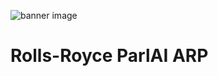 ![banner image](https://www.eraa.org/sites/default/files/styles/lightwindow_banner/public/files/images/sponsor/era_website_-_rolls-royce_banner.jpg?itok=yc3b-8Xb)

# Rolls-Royce ParlAI ARP
